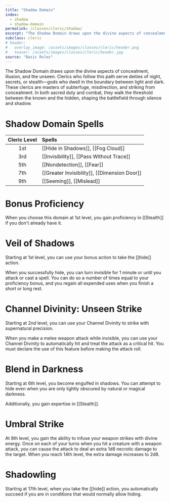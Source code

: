```yaml
---
title: "Shadow Domain"
index:
  - shadow 
  - shadow-domain
permalink: /classes/cleric/shadow/
excerpt: "The Shadow Domain draws upon the divine aspects of concealment, illusion, and the unseen."
subclass: cleric
# header:
#   overlay_image: /assets/images/classes/cleric/header.png
#   teaser: /assets/images/classes/cleric/header.jpg
source: "Basic Rules"
---
```

The Shadow Domain draws upon the divine aspects of concealment, illusion, and the unseen. Clerics who follow this path serve deities of night, secrets, or stealth—gods who dwell in the boundary between light and dark. These clerics are masters of subterfuge, misdirection, and striking from concealment. In both sacred duty and combat, they walk the threshold between the known and the hidden, shaping the battlefield through silence and shadow.

# Shadow Domain Spells

| Cleric Level | Spells                              |
| :----------: | :---------------------------------- |
| 1st | [[Hide in Shadows]], [[Fog Cloud]]                   |
| 3rd | [[Invisibility]], [[Pass Without Trace]] |
| 5th |	[[Nondetection]], [[Fear]]             |
| 7th | [[Greater Invisibility]], [[Dimension Door]]        |
| 9th | [[Seeming]], [[Mislead]]         |

# Bonus Proficiency
When you choose this domain at 1st level, you gain proficiency in [[Stealth]] if you don't already have it.

# Veil of Shadows
Starting at 1st level, you can use your bonus action to take the [[hide]] action.

When you successfully hide, you can turn invisible for 1 minute or until you attack or cast a spell. You can do so a number of times equal to your proficiency bonus, and you regain all expended uses when you finish a short or long rest.

# Channel Divinity: Unseen Strike 
Starting at 2nd level, you can use your Channel Divinity to strike with supernatural precision.

When you make a melee weapon attack while invisible, you can use your Channel Divinity to automatically hit and treat the attack as a critical hit. You must declare the use of this feature before making the attack roll.

# Blend in Darkness 
Starting at 6th level, you become engulfed in shadows. You can attempt to hide even when you are only lightly obscured by natural or magical darkness.

Additionally, you gain expertise in [[Stealth]].

# Umbral Strike
At 8th level, you gain the ability to infuse your weapon strikes with divine energy. Once on each of your turns when you hit a creature with a weapon attack, you can cause the attack to deal an extra 1d8 necrotic damage to the target. When you reach 14th level, the extra damage increases to 2d8.

# Shadowling
Starting at 17th level, when you take the [[hide]] action, you automatically succeed if you are in conditions that would normally allow hiding.